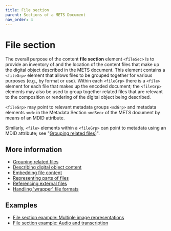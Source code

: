```yaml
---
title: File section
parent: Sections of a METS Document
nav_order: 4
---
```

# File section

The overall purpose of the content **file section** element `<fileSec>` is to provide an inventory of and the location of the content files that make up the digital object described in the METS document. This element contains a `<fileGrp>` element that allows files to be grouped together for various purposes (e.g., by format or use). Within each `<fileGrp>` there is a `<file>` element for each file that makes up the encoded document; the `<fileGrp>` elements may also be used to group together related files that are relevant to the composition or rendering of the digital object being described.

`<fileGrp>` may point to relevant metadata groups `<mdGrp>` and metadata elements `<md>` in the Metadata Section `<mdSec>` of the METS document by means of an MDID attribute.

Similarly, `<file>` elements within a `<fileGrp>` can point to metadata using an MDID attribute; see "[Grouping related files](../howto/fileGrp.md)]".

## More information
* [Grouping related files](../howto/fileGrp.md)
* [Describing digital object content](../howto/file.md)
* [Embedding file content](../howto/FContent.md)
* [Representing parts of files](../howto/stream.md)
* [Referencing external files](../howto/FLocat.md)
* [Handling 'wrapper' file formats](../howto/transformFile.md)

## Examples
* [File section example: Multiple image representations](../howto/fileSec_example_images.md)
* [File section example: Audio and transcription](../howto/fileSec_example_audio.md)
